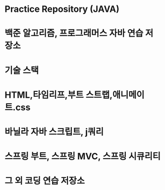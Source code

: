 # Practice Repository (JAVA)
# 백준 알고리즘, 프로그래머스 자바 연습 저장소
# 기술 스택
# HTML,타임리프,부트 스트랩,애니메이트.css
# 바닐라 자바 스크립트, j쿼리
# 스프링 부트, 스프링 MVC, 스프링 시큐리티
# 그 외 코딩 연습 저장소